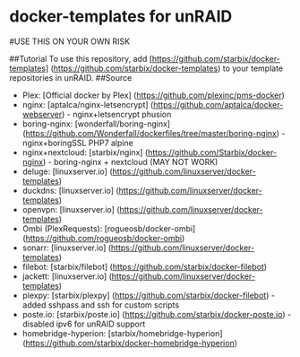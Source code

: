 # docker-templates for unRAID

#USE THIS ON YOUR OWN RISK

##Tutorial
To use this repository, add [https://github.com/starbix/docker-templates] (https://github.com/starbix/docker-templates) to your template repositories in unRAID.
##Source
- Plex: [Official docker by Plex] (https://github.com/plexinc/pms-docker)
- nginx: [aptalca/nginx-letsencrypt] (https://github.com/aptalca/docker-webserver) - nginx+letsencrypt phusion
- boring-nginx: [wonderfall/boring-nginx] (https://github.com/Wonderfall/dockerfiles/tree/master/boring-nginx) - nginx+boringSSL PHP7 alpine
- nginx+nextcloud: [starbix/nginx] (https://github.com/Starbix/docker-nginx) - boring-nginx + nextcloud  (MAY NOT WORK)
- deluge: [linuxserver.io] (https://github.com/linuxserver/docker-templates)
- duckdns: [linuxserver.io] (https://github.com/linuxserver/docker-templates)
- openvpn: [linuxserver.io] (https://github.com/linuxserver/docker-templates)
- Ombi (PlexRequests): [rogueosb/docker-ombi] (https://github.com/rogueosb/docker-ombi)
- sonarr: [linuxserver.io] (https://github.com/linuxserver/docker-templates)
- filebot: [starbix/filebot] (https://github.com/starbix/docker-filebot)
- jackett: [linuxserver.io] (https://github.com/linuxserver/docker-templates)
- plexpy: [starbix/plexpy] (https://github.com/starbix/docker-filebot) - added sshpass and ssh for custom scripts
- poste.io: [starbix/poste.io] (https://github.com/starbix/docker-poste.io) - disabled ipv6 for unRAID support
- homebridge-hyperion: [starbix/homebridge-hyperion] (https://github.com/starbix/docker-homebridge-hyperion)
